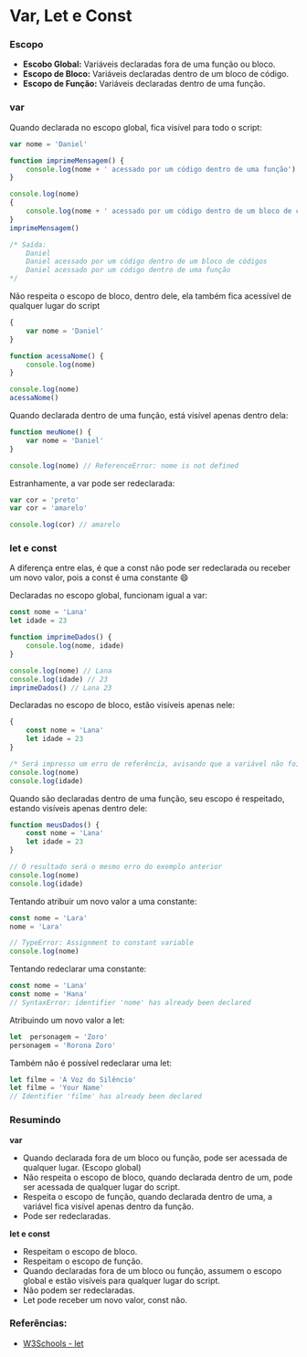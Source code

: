 
# Var, Let e Const

### Escopo

* **Escobo Global:** Variáveis declaradas fora de uma função ou bloco.
* **Escopo de Bloco:** Variáveis declaradas dentro de um bloco de código.
* **Escopo de Função:** Variáveis declaradas dentro de uma função.

### var

Quando declarada no escopo global, fica visível para todo o script:

```javascript
var nome = 'Daniel'

function imprimeMensagem() {
    console.log(nome + ' acessado por um código dentro de uma função')
}

console.log(nome)
{
    console.log(nome + ' acessado por um código dentro de um bloco de códigos')
}
imprimeMensagem()

/* Saída:
    Daniel 
    Daniel acessado por um código dentro de um bloco de códigos
    Daniel acessado por um código dentro de uma função
*/
```

Não respeita o escopo de bloco, dentro dele, ela também fica acessível de qualquer lugar do script

```javascript
{
    var nome = 'Daniel'
}

function acessaNome() {
    console.log(nome)
}

console.log(nome)
acessaNome()
```

Quando declarada dentro de uma função, está visível apenas dentro dela:

```javascript
function meuNome() {
    var nome = 'Daniel'
}

console.log(nome) // ReferenceError: nome is not defined
```

Estranhamente, a var pode ser redeclarada:

```javascript
var cor = 'preto'
var cor = 'amarelo'

console.log(cor) // amarelo
```

### let e const

A diferença entre elas, é que a const não pode ser redeclarada ou receber um novo valor, pois a const é uma constante 😄

Declaradas no escopo global, funcionam igual a var:

```javascript
const nome = 'Lana'
let idade = 23

function imprimeDados() {
    console.log(nome, idade)
}

console.log(nome) // Lana
console.log(idade) // 23
imprimeDados() // Lana 23
```

Declaradas no escopo de bloco, estão visíveis apenas nele:

```javascript
{
    const nome = 'Lana'
    let idade = 23
}

/* Será impresso um erro de referência, avisando que a variável não foi definida, pois ambas não estão visíveis fora do bloco onde foram declaradas. */
console.log(nome)
console.log(idade)
```

Quando são declaradas dentro de uma função, seu escopo é respeitado, estando visíveis apenas dentro dele:

```javascript
function meusDados() {
    const nome = 'Lana'
    let idade = 23
}

// O resultado será o mesmo erro do exemplo anterior
console.log(nome)
console.log(idade)
```

Tentando atribuir um novo valor a uma constante:

```javascript
const nome = 'Lara'
nome = 'Lara'

// TypeError: Assignment to constant variable
console.log(nome)
```

Tentando redeclarar uma constante:

```javascript
const nome = 'Lana'
const nome = 'Hana'
// SyntaxError: identifier 'nome' has already been declared
```

Atribuindo um novo valor a let:

```javascript
let  personagem = 'Zoro'
personagem = 'Rorona Zoro'
```

Também não é possível redeclarar uma let:

```javascript
let filme = 'A Voz do Silêncio'
let filme = 'Your Name'
// Identifier 'filme' has already been declared
```

### Resumindo

**var**

* Quando declarada fora de um bloco ou função, pode ser acessada de qualquer lugar. (Escopo global)
* Não respeita o escopo de bloco, quando declarada dentro de um, pode ser acessada de qualquer lugar do script.
* Respeita o escopo de função, quando declarada dentro de uma, a variável fica visível apenas dentro da função.
* Pode ser redeclaradas.

**let e const**

* Respeitam o escopo de bloco.
* Respeitam o escopo de função.
* Quando declaradas fora de um bloco ou função, assumem o escopo global e estão visíveis para qualquer lugar do script.
* Não podem ser redeclaradas.
* Let pode receber um novo valor, const não.

### Referências:

* [W3Schools - let](https://www.w3schools.com/js/js_let.asp)

